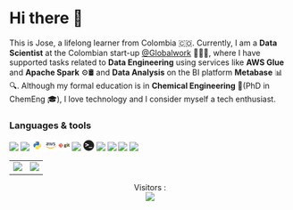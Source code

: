 # Hi there 👋

This is Jose, a lifelong learner from Colombia 🇨🇴. Currently, I am a **Data Scientist** at the Colombian start-up [@Globalwork](https://globalwork.co/) 🧑🏻‍💻, where I have supported tasks related to **Data Engineering** using services like **AWS Glue** and **Apache Spark** ⚙️🛢️ and **Data Analysis** on the BI platform **Metabase** 📊🔍. Although my formal education is in **Chemical Engineering** 🧪(PhD in ChemEng 🎓), I love technology and I consider myself a tech enthusiast.

### Languages & tools

<code><img height="20" src="https://upload.wikimedia.org/wikipedia/commons/thumb/2/2d/Tensorflow_logo.svg/115px-Tensorflow_logo.svg.png"></code>
<code><img height="20" src="https://upload.wikimedia.org/wikipedia/commons/thumb/0/05/Scikit_learn_logo_small.svg/260px-Scikit_learn_logo_small.svg.png"></code>
<code><img height="20" src="https://raw.githubusercontent.com/github/explore/80688e429a7d4ef2fca1e82350fe8e3517d3494d/topics/python/python.png"></code>
<code><img height="20" src="https://raw.githubusercontent.com/github/explore/80688e429a7d4ef2fca1e82350fe8e3517d3494d/topics/aws/aws.png"></code>
<code><img height="20" src="https://raw.githubusercontent.com/github/explore/80688e429a7d4ef2fca1e82350fe8e3517d3494d/topics/git/git.png"></code>
<code><img height="20" src="https://cdn-icons-png.flaticon.com/512/5969/5969059.png"></code>
<code><img height="20" src="https://raw.githubusercontent.com/github/explore/80688e429a7d4ef2fca1e82350fe8e3517d3494d/topics/terminal/terminal.png"></code>
<code><img height="20" src="https://cdn.iconscout.com/icon/free/png-256/mongodb-5-1175140.png"></code>
<code><img height="20" src="https://avatars0.githubusercontent.com/u/177543?s=200&v=4"></code>
<code><img height="20" src="https://upload.wikimedia.org/wikipedia/commons/thumb/f/f3/Apache_Spark_logo.svg/512px-Apache_Spark_logo.svg.png?20210416091439"></code>
<code><img height="20" src="https://cdn.worldvectorlogo.com/logos/fastapi.svg"></code>

<table width="100%"> 
  <tr>
    <td width="50%">
      <img src="https://github-readme-stats.vercel.app/api?username=jodhernandezbe&show_icons=true&theme=algolia">
    </td>
    <td width="50%">
      <img src="https://github-readme-stats-eight-theta.vercel.app/api/top-langs/?username=jodhernandezbe&layout=compact&langs_count=8&theme=algolia">
    </td>
  </tr>
</table>


<p align="center"> 
  Visitors :<br>
  <img src="https://profile-counter.glitch.me/Wandrys-dev/count.svg" />
</p>
